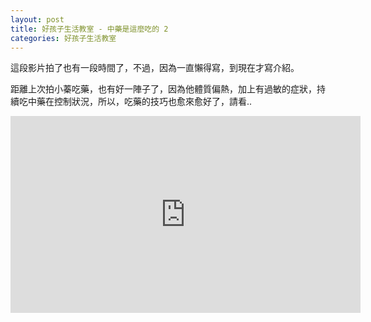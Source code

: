 ```yaml
---
layout: post
title: 好孩子生活教室 - 中藥是這麼吃的 2
categories: 好孩子生活教室
---
```



這段影片拍了也有一段時間了，不過，因為一直懶得寫，到現在才寫介紹。


距離上次拍小蓁吃藥，也有好一陣子了，因為他體質偏熱，加上有過敏的症狀，持續吃中藥在控制狀況，所以，吃藥的技巧也愈來愈好了，請看..

<iframe width="560" height="315" src="https://www.youtube.com/embed/aiPZzKBpVYQ" title="YouTube video player" frameborder="0" allow="accelerometer; autoplay; clipboard-write; encrypted-media; gyroscope; picture-in-picture" allowfullscreen></iframe>